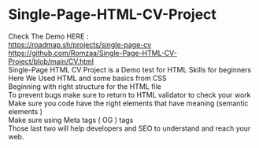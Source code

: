 # Single-Page-HTML-CV-Project
Check The Demo HERE : <br>
https://roadmap.sh/projects/single-page-cv <br>
https://github.com/Romzaa/Single-Page-HTML-CV-Project/blob/main/CV.html <br>
Single-Page HTML CV Project is a Demo test for HTML Skills for beginners <br>
Here We Used HTML and some basics from CSS<br>
Beginning with right structure for the HTML file <br>
To prevent bugs make sure to return to HTML validator to check your work <br>
Make sure you code have the right elements that have meaning (semantic elements )<br>
Make sure using Meta tags ( OG ) tags <br>
Those last two will help developers and SEO to understand and reach your web.<br>
